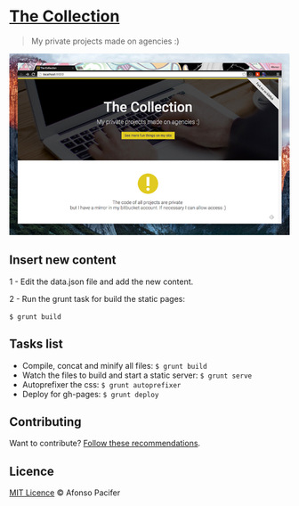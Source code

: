 # [The Collection](http://afonsopacifer.github.io/the-collection/)

> My private projects made ​​on agencies :)

![the collection website](the-collection-website.jpg)

## Insert new content

1 - Edit the data.json file and add the new content.

2 - Run the grunt task for build the static pages:

`$ grunt build`

## Tasks list

- Compile, concat and minify all files: `$ grunt build`
- Watch the files to build and start a static server: `$ grunt serve`
- Autoprefixer the css: `$ grunt autoprefixer`
- Deploy for gh-pages: `$ grunt deploy`

## Contributing

Want to contribute? [Follow these recommendations](https://github.com/afonsopacifer/the-collection/blob/master/CONTRIBUTING.md).

## Licence

[MIT Licence](https://github.com/afonsopacifer/the-collection/blob/master/LICENCE.md) © Afonso Pacifer

